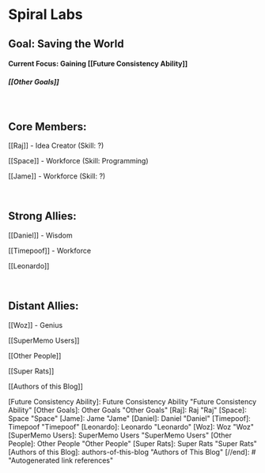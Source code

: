 # Spiral Labs

 
## Goal: Saving the World

#### Current Focus: Gaining [[Future Consistency Ability]]
##### [[Other Goals]]

<br>
 
## Core Members:

[[Raj]] - Idea Creator   (Skill: ?)

[[Space]] - Workforce  (Skill: Programming)

[[Jame]] - Workforce	(Skill: ?)

<br>
 
## Strong Allies:

[[Daniel]] - Wisdom 

[[Timepoof]] - Workforce 

[[Leonardo]]

<br>

## Distant Allies: 

[[Woz]] - Genius 

[[SuperMemo Users]]

[[Other People]]

[[Super Rats]]


[[Authors of this Blog]]

 


[//begin]: # "Autogenerated link references for markdown compatibility"
[Future Consistency Ability]: Future Consistency Ability "Future Consistency Ability"
[Other Goals]: Other Goals "Other Goals"
[Raj]: Raj "Raj"
[Space]: Space "Space"
[Jame]: Jame "Jame"
[Daniel]: Daniel "Daniel"
[Timepoof]: Timepoof "Timepoof"
[Leonardo]: Leonardo "Leonardo"
[Woz]: Woz "Woz"
[SuperMemo Users]: SuperMemo Users "SuperMemo Users"
[Other People]: Other People "Other People"
[Super Rats]: Super Rats "Super Rats"
[Authors of this Blog]: authors-of-this-blog "Authors of This Blog"
[//end]: # "Autogenerated link references" 